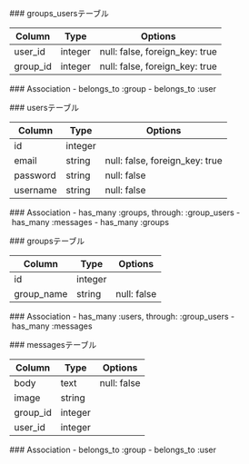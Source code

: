 ### groups_usersテーブル

|Column|Type|Options|
|------|----|-------|
|user_id|integer|null: false, foreign_key: true|
|group_id|integer|null: false, foreign_key: true|

### Association
- belongs_to :group
- belongs_to :user

### usersテーブル

|Column|Type|Options|
|------|----|-------|
|id|integer|
|email|string|null: false, foreign_key: true|
|password|string|null: false|
|username|string|null: false|

### Association
- has_many :groups, through: :group_users
- has_many :messages
- has_many :groups


### groupsテーブル

|Column|Type|Options|
|------|----|-------|
|id|integer|
|group_name|string|null: false|

### Association
- has_many :users, through: :group_users
- has_many :messages


### messagesテーブル

|Column|Type|Options|
|------|----|-------|
|body|text|null: false|
|image|string|
|group_id|integer|
|user_id|integer|

### Association
- belongs_to :group
- belongs_to :user
